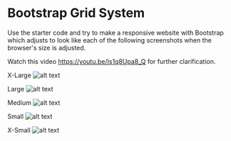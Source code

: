 # Bootstrap Grid System

Use the starter code and try to make a responsive website with Bootstrap which adjusts to look like each of the following screenshots when the browser's size is adjusted.

Watch this video https://youtu.be/Is1q8Upa8_Q for further clarification. 

X-Large
![alt text][logo]

[logo]: https://github.com/mattkrebs2000/BootstrapGridSystem/blob/master/X-Large.png

Large
![alt text][logo2]

[logo2]: https://github.com/mattkrebs2000/BootstrapGridSystem/blob/master/Large.png

Medium
![alt text][logo3]

[logo3]: https://github.com/mattkrebs2000/BootstrapGridSystem/blob/master/Medium.png

Small
![alt text][logo4]

[logo4]: https://github.com/mattkrebs2000/BootstrapGridSystem/blob/master/Small.png

X-Small
![alt text][logo5]

[logo5]: https://github.com/mattkrebs2000/BootstrapGridSystem/blob/master/X-Smaill.png